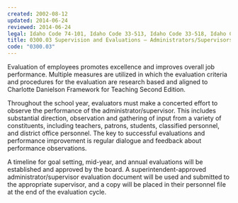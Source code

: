 ```yaml
---
created: 2002-08-12
updated: 2014-06-24
reviewed: 2014-06-24
legal: Idaho Code 74-101, Idaho Code 33-513, Idaho Code 33-518, Idaho Code 33-1001, IDAPA 08.02.02.007, IDAPA 08.02.02.026, IDAPA 08.02.02.027, IDAPA 08.02.02.120, IDAPA 08.02.02.121, Idaho Department of Education Guidelines
title: 0300.03 Supervision and Evaluations – Administrators/Supervisors
code: "0300.03"
---
```


Evaluation of employees promotes excellence and improves overall job performance. Multiple measures are utilized in which the evaluation criteria and procedures for the evaluation are research based and aligned to Charlotte Danielson Framework for Teaching Second Edition.

Throughout the school year, evaluators must make a concerted effort to observe the performance of the administrator/supervisor. This includes substantial direction, observation and gathering of input from a variety of constituents, including teachers, patrons, students, classified personnel, and district office personnel. The key to successful evaluations and performance improvement is regular dialogue and feedback about performance observations.

A timeline for goal setting, mid-year, and annual evaluations will be established and approved by the board. A superintendent-approved administrator/supervisor evaluation document will be used and submitted to the appropriate supervisor, and a copy will be placed in their personnel file at the end of the evaluation cycle.

